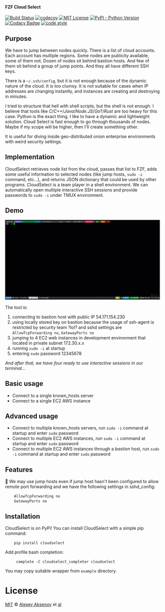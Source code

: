 #### FZF Cloud Select

[![Build Status](https://travis-ci.org/ezh/cloudselect.svg?branch=master)](https://travis-ci.org/ezh/cloudselect)
[![codecov](https://codecov.io/gh/ezh/cloudselect/branch/master/graph/badge.svg)](https://codecov.io/gh/ezh/cloudselect)
[![MIT License](https://img.shields.io/badge/license-MIT-007EC7.svg)](/LICENSE)
[![PyPI - Python Version](https://img.shields.io/pypi/pyversions/cloudselect)](https://pypi.org/project/cloudselect/)
[![Codacy Badge](https://api.codacy.com/project/badge/Grade/124d1f6ec45e45deaf924e740670087f)](https://www.codacy.com/manual/ezh/cloudselect?utm_source=github.com&utm_medium=referral&utm_content=ezh/cloudselect&utm_campaign=Badge_Grade)
[![code style](https://img.shields.io/badge/code%20style-black-000000.svg)](https://black.readthedocs.io/en/stable)

## Purpose

We have to jump between nodes quickly. There is a list of cloud accounts. Each account has multiple regions. Some nodes are publicity available, some of them not. Dozen of nodes sit behind bastion hosts. And few of them sit behind a group of jump points. And they all have different SSH keys.

There is a `~/.ssh/config`, but it is not enough because of the dynamic nature of the cloud. It is too clumsy. It is not suitable for cases when IP addresses are changing instantly, and instances are creating and destroying in minutes.

I tried to structure that hell with shell scripts, but the shell is not enough. I believe that tools like *C*/*C++*/*Java*/*Node.JS*/*Go*?/*Rust* are too heavy for this case. Python is the exact thing. I like to have a dynamic and lightweight solution. Cloud Select is fast enough to go through thousands of nodes. Maybe if my scope will be higher, then I'll create something other.

It is useful for diving inside geo-distributed onion enterprise environments with weird security settings.

## Implementation

CloudSelect retrieves node list from the cloud, passes that list to FZF, adds some useful information to selected nodes (like jump hosts, `sudo -i` command, etc...), and returns JSON dictionary that could be used by other programs. CloudSelect is a team player in a shell environment. We can automatically open multiple interactive SSH sessions and provide passwords to `sudo -i` under TMUX environment.

## Demo

[![demo](https://raw.githubusercontent.com/ezh/cloudselect/master/docs/demo/2019-12-11_23-04-56%20cloudselect%20demo.gif)](https://github.com/ezh/cloudselect/tree/master/docs/demo)

The tool is:
1. connecting to bastion host with public IP 54.171.154.230
2. using locally stored key on bastion because the usage of ssh-agent is restricted by security team ?lol? and sshd settings are `AllowTcpForwarding no`, `GatewayPorts no`
3. jumping to 4 EC2 web instances in development environment that located in private subnet 172.30.x.x
4. running `sudo -i` at startup
5. entering `sudo` password 12345678

*And after that, we have four ready to use interactive sessions in our terminal...*

## Basic usage

-   Connect to a single known_hosts server
-   Connect to a single EC2 AWS instance

## Advanced usage

-   Connect to multiple known_hosts servers, run `sudo -i` command at startup and enter `sudo` password
-   Connect to multiple EC2 AWS instances, run `sudo -i` command at startup and enter `sudo` password
-   Connect to multiple EC2 AWS instances through a *bastion* host, run `sudo -i` command at startup and enter `sudo` password

## Features

:rocket: We may use jump hosts even if jump host hasn't been configured to allow remote port forwarding and we have the following settings in sshd_config:

        AllowTcpForwarding no
        GatewayPorts no

## Installation

CloudSelect is on PyPi! You can install CloudSelect with a simple pip command:

        pip install cloudselect

Add profile bash completion:

         complete -C cloudselect_completer cloudselect

You may copy suitable wrapper from `example` directory.

# License

[MIT][mit] © [Alexey Aksenov][author] et [al][contributors]

[mit]: https://opensource.org/licenses/MIT

[author]: https://github.com/ezh

[contributors]: https://github.com/ezh/cloudselect/graphs/contributors
